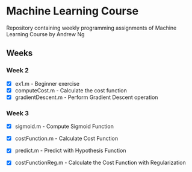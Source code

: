 # Machine Learning Course 

Repository containing weekly programming assignments of Machine Learning Course by Andrew Ng

## Weeks

### Week 2
 - [x] ex1.m - Beginner exercise
 - [x] computeCost.m - Calculate the cost function
 - [x] gradientDescent.m - Perform Gradient Descent operation

### Week 3
 - [x] sigmoid.m - Compute Sigmoid Function
 - [x] costFunction.m - Calculate Cost Function
 - [x] predict.m - Predict with Hypothesis Function 
 - [x] costFunctionReg.m - Calculate the Cost Function with Regularization
 
